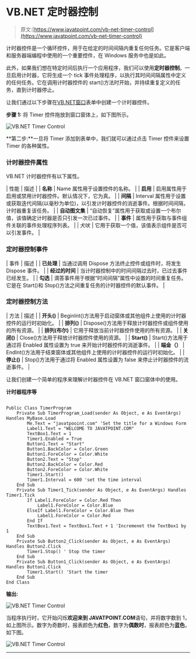 # VB.NET 定时器控制

> 原文:[https://www.javatpoint.com/vb-net-timer-control](https://www.javatpoint.com/vb-net-timer-control)

计时器控件是一个循环控件，用于在给定的时间间隔内重复任何任务。它是客户端和服务器端编程中使用的一个重要控件，在 Windows 服务中也是如此。

此外，如果我们想在特定时间后执行一个应用程序，我们可以使用**定时器控制**。一旦启用计时器，它将生成一个 tick 事件处理程序，以执行其时间间隔属性中定义的任何任务。它在调用计时器控件的 start()方法时开始，并持续重复定义的任务，直到计时器停止。

让我们通过以下步骤在[VB.NET](https://www.javatpoint.com/vb-net)[窗口](https://www.javatpoint.com/windows)表单中创建一个计时器控件。

**步骤 1:** 将 Timer 控件拖放到窗口窗体上，如下图所示。

![VB.NET Timer Control](../Images/eeae9ea17a1f0bdb747fb05af76751c0.png)

**第二步:**一旦将 Timer 添加到表单中，我们就可以通过点击 Timer 控件来设置 Timer 的各种属性。

### 计时器控件属性

VB.NET 计时器控件有以下属性。

| 性能 | 描述 |
| **名称** | Name 属性用于设置控件的名称。 |
| **启用** | 启用属性用于启用或禁用计时器控件。默认情况下，它为真。 |
| **间隔** | Interval 属性用于设置或获取迭代间隔(以毫秒为单位)，以引发计时器控件的消逝事件。根据时间间隔，计时器重复该任务。 |
| **自动图文集** | “自动恢复”属性用于获取或设置一个布尔值，该值确定计时器是否只引发一次已过事件。 |
| **事件** | 属性用于获取与事件组件关联的事件处理程序列表。 |
| 犬吠 | 它用于获取一个值，该值表示组件是否可以引发事件。 |

### 定时器控制事件

| 事件 | 描述 |
| **已处理** | 当通过调用 Dispose 方法终止控件或组件时，将发生 Dispose 事件。 |
| **经过的时间** | 当计时器控制中的时间间隔过去时，已过去事件已经发生。 |
| **勾选** | 滴答事件用于根据“时间间隔”属性中设置的时间重复任务。它是在 Start()和 Stop()方法之间重复任务的计时器控件的默认事件。 |

### 定时器控制方法

| 方法 | 描述 |
| **开头()** | BeginInt()方法用于启动窗体或其他组件上使用的计时器控件的运行时初始化。 |
| **排列()** | Dispose()方法用于释放计时器控件或组件使用的所有资源。 |
| **排列(布尔)** | 它用于释放当前计时器控件使用的所有资源。 |
| **关闭()** | Close()方法用于释放计时器控件使用的资源。 |
| **Start()** | Start()方法用于通过将 Enabled 属性设置为 true 来开始计时器控件的消逝事件。 |
| **端金（）** | EndInt()方法用于结束窗体或其他组件上使用的计时器控件的运行时初始化。 |
| **停止()** | Stop()方法用于通过将 Enabled 属性设置为 false 来停止计时器控件的流逝事件。 |

让我们创建一个简单的程序来理解计时器控件在 VB.NET 窗口窗体中的使用。

**计时器程序等**

```

Public Class TimerProgram
    Private Sub TimerProgram_Load(sender As Object, e As EventArgs) Handles MyBase.Load
        Me.Text = "javatpooint.com" 'Set the title for a Windows Form
        Label1.Text = "WELCOME TO JAVATPOINT.COM"
        TextBox1.Text = 1
        Timer1.Enabled = True
        Button1.Text = "Start"
        Button1.BackColor = Color.Green
        Button1.ForeColor = Color.White
        Button2.Text = "Stop"
        Button2.BackColor = Color.Red
        Button2.ForeColor = Color.White
        Timer1.Start()
        Timer1.Interval = 600 'set the time interval
    End Sub
    Private Sub Timer1_Tick(sender As Object, e As EventArgs) Handles Timer1.Tick
        If Label1.ForeColor = Color.Red Then
            Label1.ForeColor = Color.Blue
        ElseIf Label1.ForeColor = Color.Blue Then
            Label1.ForeColor = Color.Red
        End If
        TextBox1.Text = TextBox1.Text + 1 'Incremenet the TextBox1 by 1
    End Sub
    Private Sub Button2_Click(sender As Object, e As EventArgs) Handles Button2.Click
        Timer1.Stop() ' Stop the timer
    End Sub
    Private Sub Button1_Click(sender As Object, e As EventArgs) Handles Button1.Click
        Timer1.Start() 'Start the timer
    End Sub
End Class

```

**输出:**

![VB.NET Timer Control](../Images/edaf3c135d229abba089f82259ee5dbc.png)

当程序执行时，它开始闪烁**欢迎来到 JAVATPOINT.COM**语句，并将数字数到 1，如上图所示。数字为奇数时，报表颜色为**红色**，数字为**偶数时**，报表颜色为**蓝色**，如下图。

![VB.NET Timer Control](../Images/d5df520c4561ae618155e9f4ce22d672.png)

* * *